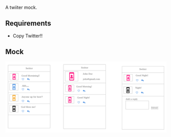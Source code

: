 A twiiter mock.

## Requirements

* Copy Twitter!!

## Mock

![Alt text](./twitter-mock.png?raw=true "Mock Image")

